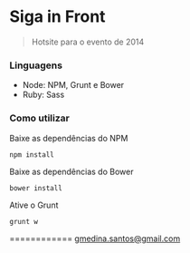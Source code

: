 # Siga in Front

> Hotsite para o evento de 2014

### Linguagens

- Node: NPM, Grunt e Bower
- Ruby: Sass

### Como utilizar

Baixe as dependências do NPM

```shell
npm install
```

Baixe as dependências do Bower

```shell
bower install
```

Ative o Grunt

```shell
grunt w
```

============
gmedina.santos@gmail.com
